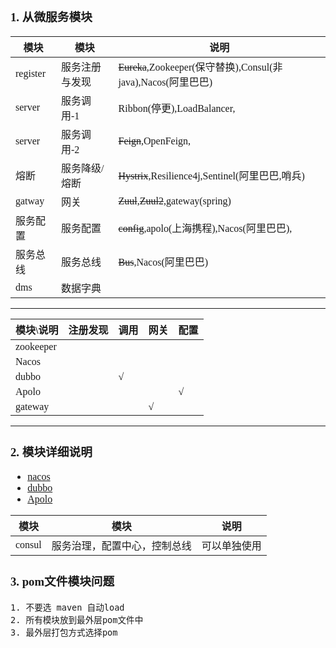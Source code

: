 <font face="Simsun" size=3>

### 1. 从微服务模块

模块 | 模块 | 说明
---|---|---
register | 服务注册与发现 | ~~Eureka~~,Zookeeper(保守替换),Consul(非java),Nacos(阿里巴巴)
server | 服务调用-1 | Ribbon(停更),LoadBalancer,
server | 服务调用-2 | ~~Feign~~,OpenFeign,
熔断 | 服务降级/熔断 | ~~Hystrix~~,Resilience4j,Sentinel(阿里巴巴,哨兵)
gatway | 网关 | ~~Zuul~~,~~Zuul2~~,gateway(spring)
服务配置 | 服务配置 | ~~config~~,apolo(上海携程),Nacos(阿里巴巴),
服务总线 | 服务总线 | ~~Bus~~,Nacos(阿里巴巴)
dms | 数据字典 |

---

模块\说明 | 注册发现 | 调用 | 网关 | 配置
---|---|---|---|---
zookeeper |||||
Nacos | ||||
dubbo | | √ |  |  |
Apolo |   |   |   | √ |
gateway |   |   | √ |   |


---

### 2. 模块详细说明

- [nacos](https://nacos.io/zh-cn/docs/quick-start.html)
- [dubbo]()
- [Apolo]()

模块 | 模块 | 说明
---|---|---
consul | 服务治理，配置中心，控制总线 | 可以单独使用


### 3. pom文件模块问题

~~~
1. 不要选 maven 自动load
2. 所有模块放到最外层pom文件中
3. 最外层打包方式选择pom
~~~

</font>